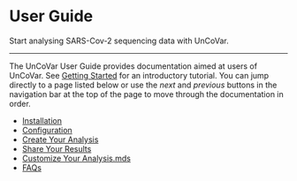 # User Guide

Start analysing SARS-Cov-2 sequencing data with UnCoVar.

---

The UnCoVar User Guide provides documentation aimed at users of UnCoVar. See
[Getting Started] for an introductory tutorial. You can jump directly to a
page listed below or use the _next_ and _previous_ buttons in the navigation
bar at the top of the page to move through the documentation in order.

- [Installation](installation.md)
- [Configuration](configuration.md)
- [Create Your Analysis](create-your-analysis.md)
- [Share Your Results](share-your-results.md)
- [Customize Your Analysis.mds](customize-your-analysis.md)
- [FAQs](faqs.md)

[getting started]: ../getting-started.md
